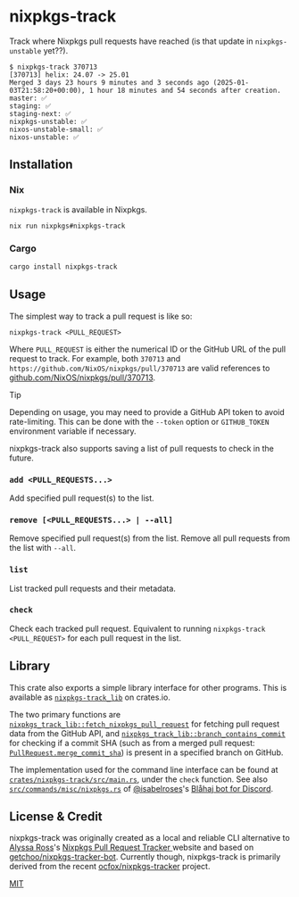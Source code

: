 # nixpkgs-track

Track where Nixpkgs pull requests have reached (is that update in `nixpkgs-unstable` yet??).

```console
$ nixpkgs-track 370713
[370713] helix: 24.07 -> 25.01
Merged 3 days 23 hours 9 minutes and 3 seconds ago (2025-01-03T21:58:20+00:00), 1 hour 18 minutes and 54 seconds after creation.
master: ✅
staging: ✅
staging-next: ✅
nixpkgs-unstable: ✅
nixos-unstable-small: ✅
nixos-unstable: ✅
```

## Installation

### Nix

`nixpkgs-track` is available in Nixpkgs.

```
nix run nixpkgs#nixpkgs-track
```

### Cargo

```sh
cargo install nixpkgs-track
```

## Usage

The simplest way to track a pull request is like so:

```
nixpkgs-track <PULL_REQUEST>
```

Where `PULL_REQUEST` is either the numerical ID or the GitHub URL of the pull request to track. For example, both `370713` and `https://github.com/NixOS/nixpkgs/pull/370713` are valid references to [github.com/NixOS/nixpkgs/pull/370713](https://togithub.com/NixOS/nixpkgs/pull/370713).

> [!TIP]
> Depending on usage, you may need to provide a GitHub API token to avoid rate-limiting. This can be done with the `--token` option or `GITHUB_TOKEN` environment variable if necessary.

nixpkgs-track also supports saving a list of pull requests to check in the future.

### `add <PULL_REQUESTS...>`

Add specified pull request(s) to the list.

### `remove [<PULL_REQUESTS...> | --all]`

Remove specified pull request(s) from the list. Remove all pull requests from the list with `--all`.

### `list`

List tracked pull requests and their metadata.

### `check`

Check each tracked pull request. Equivalent to running `nixpkgs-track <PULL_REQUEST>` for each pull request in the list.

## Library

This crate also exports a simple library interface for other programs. This is available as [`nixpkgs-track_lib`](https://crates.io/crates/nixpkgs-track_lib) on crates.io.

The two primary functions are [`nixpkgs_track_lib::fetch_nixpkgs_pull_request`](https://docs.rs/nixpkgs-track_lib/0.2.0/nixpkgs_track_lib/fn.fetch_nixpkgs_pull_request.html) for fetching pull request data from the GitHub API, and [`nixpkgs_track_lib::branch_contains_commit`](https://docs.rs/nixpkgs-track_lib/0.2.0/nixpkgs_track_lib/fn.branch_contains_commit.html) for checking if a commit SHA (such as from a merged pull request: [`PullRequest.merge_commit_sha`](https://docs.rs/nixpkgs-track_lib/0.2.0/nixpkgs_track_lib/struct.PullRequest.html#structfield.merge_commit_sha)) is present in a specified branch on GitHub.

The implementation used for the command line interface can be found at [`crates/nixpkgs-track/src/main.rs`](crates/nixpkgs-track/src/main.rs), under the `check` function. See also [`src/commands/misc/nixpkgs.rs`](https://github.com/isabelroses/blahaj/blob/main/src/commands/misc/nixpkgs.rs) of [@isabelroses](https://github.com/isabelroses)'s [Blåhaj bot for Discord](https://github.com/isabelroses/blahaj).

## License & Credit

nixpkgs-track was originally created as a local and reliable CLI alternative to [Alyssa Ross](https://alyssa.is/)'s [Nixpkgs Pull Request Tracker
](https://nixpk.gs/pr-tracker.html) website and based on [getchoo/nixpkgs-tracker-bot](https://github.com/getchoo/nixpkgs-tracker-bot). Currently though, nixpkgs-track is primarily derived from the recent [ocfox/nixpkgs-tracker](https://github.com/ocfox/nixpkgs-tracker) project.

[MIT](LICENSE)
